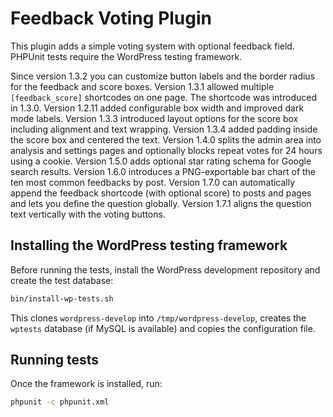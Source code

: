 # Feedback Voting Plugin

This plugin adds a simple voting system with optional feedback field. PHPUnit tests require the WordPress testing framework.

Since version 1.3.2 you can customize button labels and the border radius for the feedback and score boxes. Version 1.3.1 allowed multiple `[feedback_score]` shortcodes on one page. The shortcode was introduced in 1.3.0. Version 1.2.11 added configurable box width and improved dark mode labels. Version 1.3.3 introduced layout options for the score box including alignment and text wrapping. Version 1.3.4 added padding inside the score box and centered the text. Version 1.4.0 splits the admin area into analysis and settings pages and optionally blocks repeat votes for 24 hours using a cookie. Version 1.5.0 adds optional star rating schema for Google search results. Version 1.6.0 introduces a PNG-exportable bar chart of the ten most common feedbacks by post. Version 1.7.0 can automatically append the feedback shortcode (with optional score) to posts and pages and lets you define the question globally. Version 1.7.1 aligns the question text vertically with the voting buttons.

## Installing the WordPress testing framework

Before running the tests, install the WordPress development repository and create the test database:

```bash
bin/install-wp-tests.sh
```

This clones `wordpress-develop` into `/tmp/wordpress-develop`, creates the `wptests` database (if MySQL is available) and copies the configuration file.

## Running tests

Once the framework is installed, run:

```bash
phpunit -c phpunit.xml
```

